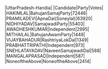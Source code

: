  
|UttarPradesh-Handia|
|Candidate|Party|Votes|
|HAKIMLAL|BahujanSamajParty|72446|
|PRAMILADEVI|ApnaDal(Soneylal)|63920|
|NIDHIYADAV|SamajwadiParty|55403|
|AWADHESHKUMAR|Independent|2995|
|MITHAILAL|BahujanAwamParty|1448|
|VIJAYBAHADUR|RashtriyaLokDal|1349|
|PRABHATTRIPATHI|Independent|973|
|SNEHLATAYADAV|NaveenSamajwadiDal|588|
|MANGALAPRASAD|Independent|587|
|NoneoftheAbove|NoneoftheAbove|2414|
